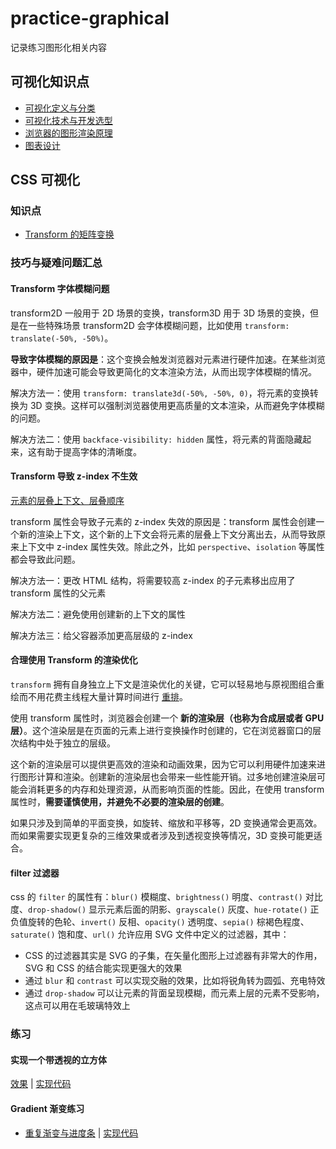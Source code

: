 # practice-graphical

记录练习图形化相关内容

## 可视化知识点

- [可视化定义与分类](https://github.com/XieZongChen/review-notes/blob/main/Graphics.mm.md#%E5%8F%AF%E8%A7%86%E5%8C%96%E5%AE%9A%E4%B9%89%E4%B8%8E%E5%88%86%E7%B1%BB)
- [可视化技术与开发选型](https://github.com/XieZongChen/review-notes/blob/main/Graphics.mm.md#%E5%8F%AF%E8%A7%86%E5%8C%96%E6%8A%80%E6%9C%AF%E4%B8%8E%E5%BC%80%E5%8F%91%E9%80%89%E5%9E%8B)
- [浏览器的图形渲染原理](https://github.com/XieZongChen/review-notes/blob/main/Graphics.mm.md#%E6%B5%8F%E8%A7%88%E5%99%A8%E7%9A%84%E5%9B%BE%E5%BD%A2%E6%B8%B2%E6%9F%93%E5%8E%9F%E7%90%86)
- [图表设计](https://github.com/XieZongChen/review-notes/blob/main/Graphics.mm.md#%E5%9B%BE%E8%A1%A8%E8%AE%BE%E8%AE%A1)

## CSS 可视化

### 知识点

- [Transform 的矩阵变换](https://github.com/XieZongChen/review-notes/blob/main/Graphics.mm.md#transform-%E7%9A%84%E7%9F%A9%E9%98%B5%E5%8F%98%E6%8D%A2md-%E6%9F%A5%E7%9C%8B%E8%BD%AF%E4%BB%B6%E9%9C%80%E8%A6%81%E6%94%AF%E6%8C%81-latex)

### 技巧与疑难问题汇总

#### Transform 字体模糊问题

transform2D 一般用于 2D 场景的变换，transform3D 用于 3D 场景的变换，但是在一些特殊场景 transform2D 会字体模糊问题，比如使用 `transform: translate(-50%, -50%)`。

**导致字体模糊的原因是**：这个变换会触发浏览器对元素进行硬件加速。在某些浏览器中，硬件加速可能会导致更简化的文本渲染方法，从而出现字体模糊的情况。

解决方法一：使用 `transform: translate3d(-50%, -50%, 0)`，将元素的变换转换为 3D 变换。这样可以强制浏览器使用更高质量的文本渲染，从而避免字体模糊的问题。

解决方法二：使用 `backface-visibility: hidden` 属性，将元素的背面隐藏起来，这有助于提高字体的清晰度。

#### Transform 导致 z-index 不生效

[元素的层叠上下文、层叠顺序](https://github.com/XieZongChen/review-notes/blob/main/CSS.mm.md#%E5%85%83%E7%B4%A0%E7%9A%84%E5%B1%82%E5%8F%A0%E4%B8%8A%E4%B8%8B%E6%96%87%E5%B1%82%E5%8F%A0%E9%A1%BA%E5%BA%8F)

transform 属性会导致子元素的 z-index 失效的原因是：transform 属性会创建一个新的渲染上下文，这个新的上下文会将元素的层叠上下文分离出去，从而导致原来上下文中 z-index 属性失效。除此之外，比如 `perspective`、`isolation` 等属性都会导致此问题。

解决方法一：更改 HTML 结构，将需要较高 z-index 的子元素移出应用了 transform 属性的父元素

解决方法二：避免使用创建新的上下文的属性

解决方法三：给父容器添加更高层级的 z-index

#### 合理使用 Transform 的渲染优化

`transform` 拥有自身独立上下文是渲染优化的关键，它可以轻易地与原视图组合重绘而不用花费主线程大量计算时间进行 [重排](https://github.com/XieZongChen/review-notes/blob/main/Browser.mm.md#%E9%87%8D%E6%8E%92)。

使用 transform 属性时，浏览器会创建一个 **新的渲染层（也称为合成层或者 GPU 层）**。这个渲染层是在页面的元素上进行变换操作时创建的，它在浏览器窗口的层次结构中处于独立的层级。

这个新的渲染层可以提供更高效的渲染和动画效果，因为它可以利用硬件加速来进行图形计算和渲染。创建新的渲染层也会带来一些性能开销。过多地创建渲染层可能会消耗更多的内存和处理资源，从而影响页面的性能。因此，在使用 transform 属性时，**需要谨慎使用，并避免不必要的渲染层的创建**。

如果只涉及到简单的平面变换，如旋转、缩放和平移等，2D 变换通常会更高效。而如果需要实现更复杂的三维效果或者涉及到透视变换等情况，3D 变换可能更适合。

#### filter 过滤器

css 的 `filter` 的属性有：`blur()` 模糊度、`brightness()` 明度、`contrast()` 对比度、`drop-shadow()` 显示元素后面的阴影、`grayscale()` 灰度、`hue-rotate()` 正负值旋转的色轮、`invert()` 反相、`opacity()` 透明度、`sepia()` 棕褐色程度、`saturate()` 饱和度、`url()` 允许应用 SVG 文件中定义的过滤器，其中：

- CSS 的过滤器其实是 SVG 的子集，在矢量化图形上过滤器有非常大的作用，SVG 和 CSS 的结合能实现更强大的效果
- 通过 `blur` 和 `contrast` 可以实现交融的效果，比如将锐角转为圆弧、充电特效
- 通过 `drop-shadow` 可以让元素的背面呈现模糊，而元素上层的元素不受影响，这点可以用在毛玻璃特效上

### 练习

#### 实现一个带透视的立方体

[效果](https://xiezongchen.github.io/practice-graphical/cube) | [实现代码](https://github.com/XieZongChen/practice-graphical/blob/main/cube.html)

#### Gradient 渐变练习

- [重复渐变与进度条](https://xiezongchen.github.io/practice-graphical/progress) | [实现代码](https://github.com/XieZongChen/practice-graphical/blob/main/progress.html)
